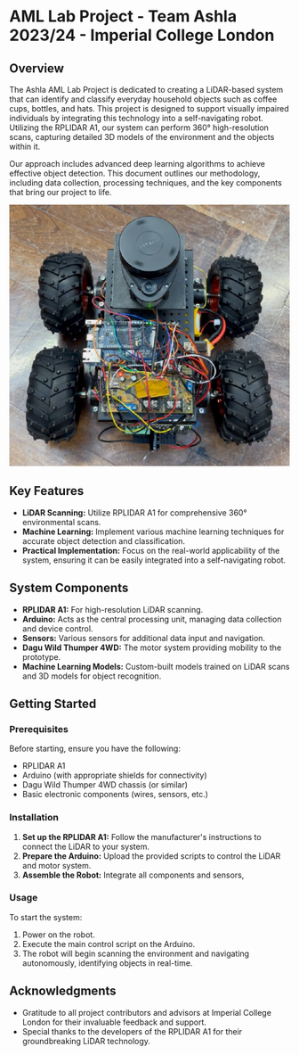 # AML Lab Project - Team Ashla 2023/24 - Imperial College London

## Overview

The Ashla AML Lab Project is dedicated to creating a LiDAR-based system that can identify and classify everyday household objects such as coffee cups, bottles, and hats. This project is designed to support visually impaired individuals by integrating this technology into a self-navigating robot. Utilizing the RPLIDAR A1, our system can perform 360° high-resolution scans, capturing detailed 3D models of the environment and the objects within it.

Our approach includes advanced deep learning algorithms to achieve effective object detection. This document outlines our methodology, including data collection, processing techniques, and the key components that bring our project to life.

![Hardware](dagu.png)

## Key Features

- **LiDAR Scanning:** Utilize RPLIDAR A1 for comprehensive 360° environmental scans.
- **Machine Learning:** Implement various machine learning techniques for accurate object detection and classification.
- **Practical Implementation:** Focus on the real-world applicability of the system, ensuring it can be easily integrated into a self-navigating robot.

## System Components

- **RPLIDAR A1:** For high-resolution LiDAR scanning.
- **Arduino:** Acts as the central processing unit, managing data collection and device control.
- **Sensors:** Various sensors for additional data input and navigation.
- **Dagu Wild Thumper 4WD:** The motor system providing mobility to the prototype.
- **Machine Learning Models:** Custom-built models trained on LiDAR scans and 3D models for object recognition.

## Getting Started

### Prerequisites

Before starting, ensure you have the following:

- RPLIDAR A1
- Arduino (with appropriate shields for connectivity)
- Dagu Wild Thumper 4WD chassis (or similar)
- Basic electronic components (wires, sensors, etc.)

### Installation

1. **Set up the RPLIDAR A1:** Follow the manufacturer's instructions to connect the LiDAR to your system.
2. **Prepare the Arduino:** Upload the provided scripts to control the LiDAR and motor system.
3. **Assemble the Robot:** Integrate all components and sensors,

### Usage

To start the system:

1. Power on the robot.
2. Execute the main control script on the Arduino.
3. The robot will begin scanning the environment and navigating autonomously, identifying objects in real-time.

## Acknowledgments

- Gratitude to all project contributors and advisors at Imperial College London for their invaluable feedback and support.
- Special thanks to the developers of the RPLIDAR A1 for their groundbreaking LiDAR technology.
